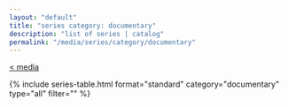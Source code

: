 ```yaml
---
layout: "default"
title: "series category: documentary"
description: "list of series | catalog"
permalink: "/media/series/category/documentary"
---
```

[< media](media.md)

{% include series-table.html format="standard" category="documentary" type="all" filter="" %}
